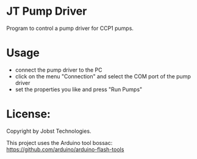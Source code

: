 # JT Pump Driver

Program to control a pump driver for CCP1 pumps.

# Usage

- connect the pump driver to the PC
- click on the menu "Connection" and select the COM port of the pump driver
- set the properties you like and press "Run Pumps"

# License:

Copyright by Jobst Technologies.

This project uses the Arduino tool bossac: https://github.com/arduino/arduino-flash-tools
